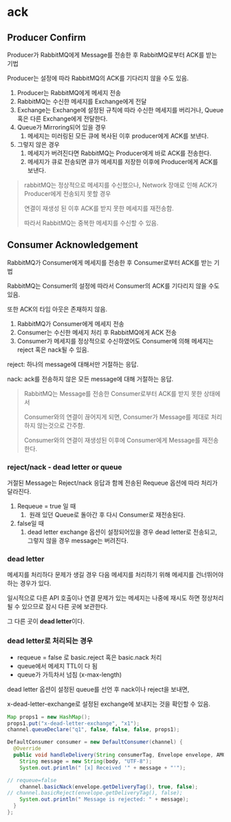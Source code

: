 # ack
## Producer Confirm

Producer가 RabbitMQ에게 Message를 전송한 후 RabbitMQ로부터 ACK를 받는 기법

Producer는 설정에 따라 RabbitMQ의 ACK를 기다리지 않을 수도 있음.

1. Producer는 RabbitMQ에게 메세지 전송
2. RabbitMQ는 수신한 메세지를 Exchange에게 전달
3. Exchange는 Exchange에 설정된 규칙에 따라 수신한 메세지를 버리거나, Queue 혹은 다른 Exchange에게 전달한다.
4.  Queue가 Mirroring되어 있을 경우
    1. 메세지는 미러링된 모든 큐에 복사된 이후 producer에게 ACK를 보낸다.
5. 그렇지 않은 경우
    1. 메세지가 버려진다면 RabbitMQ는 Producer에게 바로 ACK를 전송한다.
    2. 메세지가 큐로 전송되면 큐가 메세지를 저장한 이후에 Producer에게 ACK를 보낸다.

> rabbitMQ는 정상적으로 메세지를 수신했으나, Network 장애로 인해 ACK가 Producer에게 전송되지 못할 경우
> 
> 
> 연결이 재생성 된 이후 ACK를 받지 못한 메세지를 재전송함.
> 
> 따라서 RabbitMQ는 중복한 메세지를 수신할 수 있음.
> 

## Consumer Acknowledgement

RabbitMQ가 Consumer에게 메세지를 전송한 후 Consumer로부터 ACK를 받는 기법

RabbitMQ는 Consumer의 설정에 따라서 Consumer의 ACK를 기다리지 않을 수도 있음.

또한 ACK의 타임 아웃은 존재하지 않음.

1. RabbitMQ가 Consumer에게 메세지 전송
2. Consumer는 수신한 메세지 처리 후 RabbitMQ에게 ACK 전송
3. Consumer가 메세지를 정상적으로 수신하였어도 Consumer에 의해 메세지는 reject 혹은 nack될 수 있음.

reject: 하나의 message에 대해서만 거절하는 응답.

nack: ack를 전송하지 않은 모든 message에 대해 거절하는 응답.

> RabbitMQ는 Message를 전송한 Consumer로부터 ACK를 받지 못한 상태에서
> 
> 
> Consumer와의 연결이 끊어지게 되면, Consumer가 Message를 제대로 처리하지 않는것으로 간주함.
> 
> Consumer와의 연결이 재생성된 이후에 Consumer에게 Message를 재전송한다.
> 

### reject/nack - dead letter or queue

거절된 Message는 Reject/nack 응답과 함께 전송된 Requeue 옵션에 따라 처리가 달라진다.

1. Requeue = true 일 때
    1.  원래 있던 Queue로 돌아간 후 다시 Consumer로 재전송된다.
2. false일 때
    1. dead letter exchange 옵션이 설정되어있을 경우 dead letter로 전송되고, 그렇지 않을 경우 message는 버려진다.

### dead letter

메세지를 처리하다 문제가 생길 경우 다음 메세지를 처리하기 위해 메세지를 건너뛰어야 하는 경우가 있다.

일시적으로 다른 API 호출이나 연결 문제가 있는 메세지는 나중에 재시도 하면 정상처리될 수 있으므로 잠시 다른 곳에 보관한다.

그 다른 곳이 **dead letter**이다.

### dead letter로 처리되는 경우

- requeue = false 로 basic.reject 혹은 basic.nack 처리
- queue에서 메세지 TTL이 다 됨
- queue가 가득차서 넘침 (x-max-length)

dead letter 옵션이 설정된 queue를 선언 후 nack이나 reject을 보내면, 

x-dead-letter-exchange로 설정된 exchange에 보내지는 것을 확인할 수 있음.

```java
Map props1 = new HashMap();
props1.put("x-dead-letter-exchange", "x1");
channel.queueDeclare("q1", false, false, false, props1);
```

```java
DefaultConsumer consumer = new DefaultConsumer(channel) {
  @Override
  public void handleDelivery(String consumerTag, Envelope envelope, AMQP.BasicProperties properties, byte[] body) throws IOException {
    String message = new String(body, "UTF-8");
    System.out.println(" [x] Received '" + message + "'");

// requeue=false
    channel.basicNack(envelope.getDeliveryTag(), true, false);
// channel.basicReject(envelope.getDeliveryTag(), false);
    System.out.println(" Message is rejected: " + message);
  }
};
```